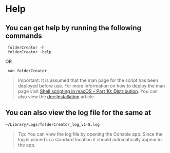# Help

## You can get help by running the following commands
```shell
 folderCreator -h
 folderCreator -help
```
 OR
```shell
 man folderCreator
```

> Important: It is assumed that the man page for the script has been deployed before use. For more information on how to deploy the man page visit [Shell scripting in macOS – Part 10: Distribution](https://arunpatwardhan.com/2023/02/02/shell-scripting-in-macos-part-10-distribution/). You can also view the <doc:Installation> article.

## You can also view the log file for the same at

```shell
~/Library/Logs/folderCreator_log_v1-8.log
```

> Tip: You can view the log file by opening the Console app. Since the log is placed in a standard location it should automatically appear in the app.
